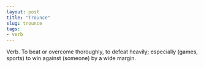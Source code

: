 ```yaml
---
layout: post
title: "Trounce"
slug: trounce
tags:
- verb
---
```


Verb. To beat or overcome thoroughly, to defeat heavily; especially (games, sports) to win against (someone) by a wide margin.
